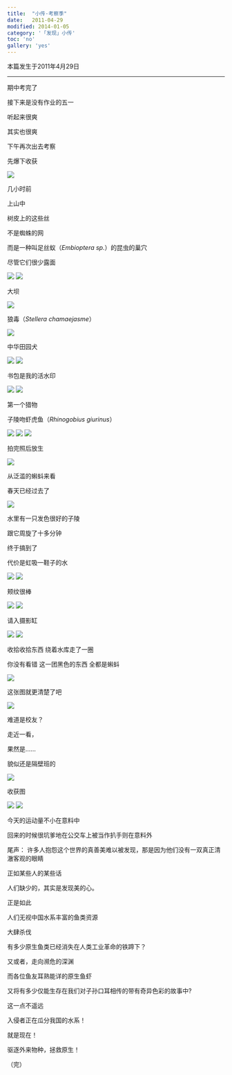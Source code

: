```yaml
---
title:  "小传·考察季"
date:   2011-04-29
modified: 2014-01-05
category: '「发现」小传'
toc: 'no'
gallery: 'yes'
---
```

本篇发生于2011年4月29日

---

期中考完了

接下来是没有作业的五一

听起来很爽

其实也很爽

下午再次出去考察

先爆下收获

<img class='disc' src='https://i.postimg.cc/5tn5JxLd/11.jpg'>

几小时前

上山中

树皮上的这些丝

不是蜘蛛的网

而是一种叫足丝蚁（<i>Embioptera sp.</i>）的昆虫的巢穴

尽管它们很少露面

<img class='disc' src='https://i.postimg.cc/DZNqWBxx/12.jpg'>

<img class='disc' src='https://i.postimg.cc/jjs6BWW4/13.jpg'>

大坝

<img class='disc' src='https://i.postimg.cc/sxZ5578s/14.jpg'>

狼毒（<i>Stellera chamaejasme</i>）

<img class='disc' src='https://i.postimg.cc/pybzCyb8/15.jpg'>

中华田园犬

<img class='disc' src='https://i.postimg.cc/Sxbf71k5/16.jpg'>

<img class='disc' src='https://i.postimg.cc/Y906qJz4/17.jpg'>

书包是我的活水印

<img class='disc' src='https://i.postimg.cc/YCNfXNSS/18.jpg'>

<img class='disc' src='https://i.postimg.cc/SQXPg5bN/19.jpg'>

第一个猎物

子陵吻虾虎鱼（<i>Rhinogobius giurinus</i>）

<img class='disc' src='https://i.postimg.cc/5NLRVCth/20.jpg'>

<img class='disc' src='https://i.postimg.cc/Y2JsZ3tN/21.jpg'>

<img class='disc' src='https://i.postimg.cc/25cHwdHZ/22.jpg'>

拍完照后放生

<img class='disc' src='https://i.postimg.cc/PxCSFLcF/23.jpg'>

从泛滥的蝌蚪来看

春天已经过去了

<img class='disc' src='https://i.postimg.cc/cLW54Lgr/24.jpg'>

水里有一只发色很好的子陵

跟它周旋了十多分钟

终于搞到了

代价是虹吸一鞋子的水

<img class='disc' src='https://i.postimg.cc/76jKvHrP/25.jpg'>

<img class='disc' src='https://i.postimg.cc/4x12KRVw/26.jpg'>

颊纹很棒

<img class='disc' src='https://i.postimg.cc/7LYs0tN4/27.jpg'>

<img class='disc' src='https://i.postimg.cc/3rDLXv2k/28.jpg'>

请入摄影缸

<img class='disc' src='https://i.postimg.cc/gkFgN2KN/29.jpg'>

<img class='disc' src='https://i.postimg.cc/SR8DkBm6/30.jpg'>

收拾收拾东西 绕着水库走了一圈

你没有看错 这一团黑色的东西 全都是蝌蚪

<img class='disc' src='https://i.postimg.cc/zGq0Y26h/31.jpg'>

这张图就更清楚了吧

<img class='disc' src='https://i.postimg.cc/65rYSxjw/32.jpg'>

难道是校友？

走近一看，

果然是……

貌似还是隔壁班的

<img class='disc' src='https://i.postimg.cc/vZXXYLwN/33.jpg'>

收获图

<img class='disc' src='https://i.postimg.cc/W438hF2b/34.jpg'>

<img class='disc' src='https://i.postimg.cc/nLPk7FzK/35.jpg'>

今天的运动量不小在意料中

回来的时候很坑爹地在公交车上被当作扒手则在意料外


尾声：
许多人抱怨这个世界的真善美难以被发现，那是因为他们没有一双真正清澈客观的眼睛

正如某些人的某些话

人们缺少的，其实是发现美的心。

正是如此

人们无视中国水系丰富的鱼类资源

大肆杀伐

有多少原生鱼类已经消失在人类工业革命的铁蹄下？

又或者，走向濒危的深渊

而各位鱼友耳熟能详的原生鱼虾

又将有多少仅能生存在我们对子孙口耳相传的带有奇异色彩的故事中?

这一点不遥远

入侵者正在瓜分我国的水系！

就是现在！

驱逐外来物种，拯救原生！

（完）
